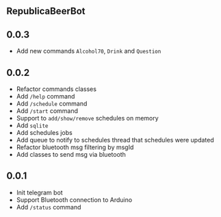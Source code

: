 ## RepublicaBeerBot

## 0.0.3

* Add new commands `Alcohol70`, `Drink` and `Question`

## 0.0.2

* Refactor commands classes
* Add `/help` command
* Add `/schedule` command
* Add `/start` command
* Support to `add/show/remove` schedules on memory
* Add `sqlite`
* Add schedules jobs
* Add queue to notify to schedules thread that schedules were updated
* Refactor bluetooth msg filtering by msgId
* Add classes to send msg via bluetooth

## 0.0.1

* Init telegram bot
* Support Bluetooth connection to Arduino
* Add `/status` command
